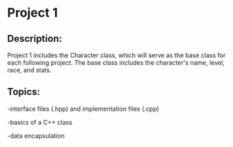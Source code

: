 # Project 1

## Description:

Project 1 includes the Character class, which will serve as the base class for each following project. The base class includes the character's name, level, race, and stats. 

## Topics: 
-interface files (.hpp) and implementation files (.cpp)

-basics of a C++ class

-data encapsulation 
